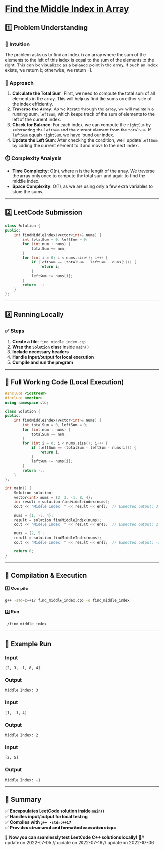 # **[Find the Middle Index in Array](https://leetcode.com/problems/find-the-middle-index-in-array/description/)**  

## **1️⃣ Problem Understanding**  
### **📌 Intuition**  
The problem asks us to find an index in an array where the sum of the elements to the left of this index is equal to the sum of the elements to the right. This can be visualized as a balance point in the array. If such an index exists, we return it; otherwise, we return -1. 

### **🚀 Approach**  
1. **Calculate the Total Sum**: First, we need to compute the total sum of all elements in the array. This will help us find the sums on either side of the index efficiently.
2. **Traverse the Array**: As we iterate through the array, we will maintain a running sum, `leftSum`, which keeps track of the sum of elements to the left of the current index.
3. **Check for Balance**: For each index, we can compute the `rightSum` by subtracting the `leftSum` and the current element from the `totalSum`. If `leftSum` equals `rightSum`, we have found our index.
4. **Update the Left Sum**: After checking the condition, we'll update `leftSum` by adding the current element to it and move to the next index.

### **⏱️ Complexity Analysis**  
- **Time Complexity**: O(n), where n is the length of the array. We traverse the array only once to compute the total sum and again to find the middle index.
- **Space Complexity**: O(1), as we are using only a few extra variables to store the sums.

---

## **2️⃣ LeetCode Submission**  
```cpp
class Solution {
public:
    int findMiddleIndex(vector<int>& nums) {
        int totalSum = 0, leftSum = 0;
        for (int num : nums) {
            totalSum += num;
        }
        for (int i = 0; i < nums.size(); i++) {
            if (leftSum == (totalSum - leftSum - nums[i])) {
                return i;
            }
            leftSum += nums[i];
        }
        return -1;
    }
};
```

---

## **3️⃣ Running Locally**  
### **✅ Steps**  
1. **Create a file**: `find_middle_index.cpp`  
2. **Wrap the `Solution` class** inside `main()`  
3. **Include necessary headers**  
4. **Handle input/output for local execution**  
5. **Compile and run the program**  

---  

## **📝 Full Working Code (Local Execution)**  
```cpp
#include <iostream>
#include <vector>
using namespace std;

class Solution {
public:
    int findMiddleIndex(vector<int>& nums) {
        int totalSum = 0, leftSum = 0;
        for (int num : nums) {
            totalSum += num;
        }
        for (int i = 0; i < nums.size(); i++) {
            if (leftSum == (totalSum - leftSum - nums[i])) {
                return i;
            }
            leftSum += nums[i];
        }
        return -1;
    }
};

int main() {
    Solution solution;
    vector<int> nums = {2, 3, -1, 8, 4};
    int result = solution.findMiddleIndex(nums);
    cout << "Middle Index: " << result << endl;  // Expected output: 3

    nums = {1, -1, 4};
    result = solution.findMiddleIndex(nums);
    cout << "Middle Index: " << result << endl;  // Expected output: 2

    nums = {2, 5};
    result = solution.findMiddleIndex(nums);
    cout << "Middle Index: " << result << endl;  // Expected output: -1

    return 0;
}
```

---  

## **🔧 Compilation & Execution**  
#### **1️⃣ Compile**  
```bash
g++ -std=c++17 find_middle_index.cpp -o find_middle_index
```  

#### **2️⃣ Run**  
```bash
./find_middle_index
```  

---  

## **🎯 Example Run**  
### **Input**  
```
[2, 3, -1, 8, 4]
```  
### **Output**  
```
Middle Index: 3
```  

### **Input**  
```
[1, -1, 4]
```  
### **Output**  
```
Middle Index: 2
```  

### **Input**  
```
[2, 5]
```  
### **Output**  
```
Middle Index: -1
```  

---  

## **📌 Summary**  
✅ **Encapsulates LeetCode solution inside `main()`**  
✅ **Handles input/output for local testing**  
✅ **Compiles with `g++ -std=c++17`**  
✅ **Provides structured and formatted execution steps**  

🚀 **Now you can seamlessly test LeetCode C++ solutions locally!** 🚀// update on 2022-07-05
// update on 2022-07-16
// update on 2022-07-06
